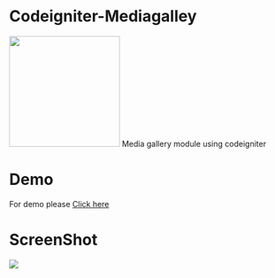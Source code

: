 # Codeigniter-Mediagalley
<img src="https://raw.githubusercontent.com/Guley/media-manager/master/octocat.png" width="200">
Media gallery module using codeigniter 

# Demo
For demo please <a traget="_blank" href="http://iamguley.atspace.co.uk/media">Click here</a>

# ScreenShot

<img src="https://raw.githubusercontent.com/Guley/media-manager/master/Screenshot.png">
